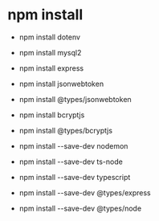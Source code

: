 # npm install

- npm install dotenv
- npm install mysql2
- npm install express

- npm install jsonwebtoken
- npm install @types/jsonwebtoken
- npm install bcryptjs
- npm install @types/bcryptjs

- npm install --save-dev nodemon
- npm install --save-dev ts-node
- npm install --save-dev typescript
- npm install --save-dev @types/express
- npm install --save-dev @types/node